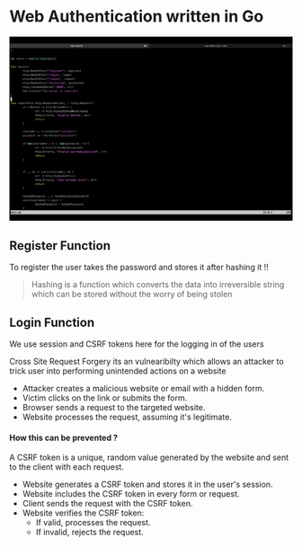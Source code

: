 # Web Authentication written in Go

![Caption](/img1.png)

## Register Function 
To register the user takes the password and stores it after hashing it !!

> Hashing is a function which converts the data into irreversible string which can be stored without the worry of being stolen

## Login Function

We use session and CSRF tokens here for the logging in of the users

Cross Site Request Forgery its an vulnearibilty which allows an attacker to trick user into performing unintended actions on a website
- Attacker creates a malicious website or email with a hidden form.
- Victim clicks on the link or submits the form.
- Browser sends a request to the targeted website.
- Website processes the request, assuming it's legitimate.

#### How this can be prevented ? 
A CSRF token is a unique, random value generated by the website and sent to the client with each request.

- Website generates a CSRF token and stores it in the user's session.
- Website includes the CSRF token in every form or request.
- Client sends the request with the CSRF token.
- Website verifies the CSRF token:
    - If valid, processes the request.
    - If invalid, rejects the request.

